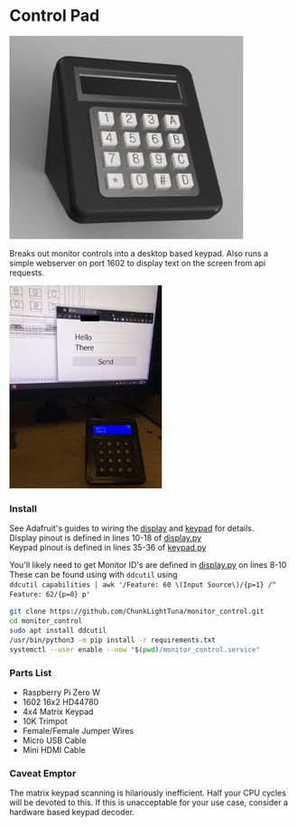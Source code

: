 # Control Pad

<img src="img/enclosure_render.png" alt="drawing" height="360"/>

Breaks out monitor controls into a desktop based keypad. Also runs a simple webserver on port 1602 to display text on
the screen from api requests.

<img src="img/webui.jpg" alt="drawing" height="360"/>

### Install

See Adafruit's guides to wiring
the [display](https://learn.adafruit.com/drive-a-16x2-lcd-directly-with-a-raspberry-pi/wiring) and
[keypad](https://learn.adafruit.com/matrix-keypad/python-circuitpython#python-computer-wiring-2998508) for details.\
Display pinout is defined in lines 10-18 of [display.py](display.py)\
Keypad pinout is defined in lines 35-36 of [keypad.py](keypad.py)

You'll likely need to get Monitor ID's are defined in [display.py](display.py) on lines 8-10\
These can be found using with `ddcutil` using\
 `ddcutil capabilities | awk '/Feature: 60 \(Input Source\)/{p=1} /^   Feature: 62/{p=0} p'`

```bash
git clone https://github.com/ChunkLightTuna/monitor_control.git 
cd monitor_control
sudo apt install ddcutil
/usr/bin/python3 -m pip install -r requirements.txt
systemctl --user enable --now "$(pwd)/monitor_control.service"
```

### Parts List

- Raspberry Pi Zero W
- 1602 16x2 HD44780
- 4x4 Matrix Keypad
- 10K Trimpot
- Female/Female Jumper Wires
- Micro USB Cable
- Mini HDMI Cable

### Caveat Emptor

The matrix keypad scanning is hilariously inefficient. Half your CPU cycles will be devoted to this.
If this is unacceptable for your use case, consider a hardware based keypad decoder.